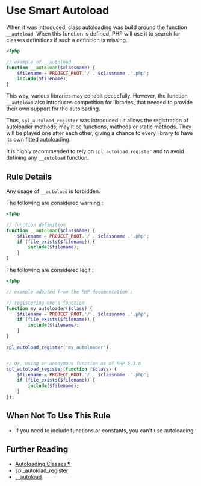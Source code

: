 <!-- PHP Manual -->
# Use Smart Autoload

When it was introduced, class autoloading was build around the function `__autoload`. When this function is defined, PHP will use it to search for classes definitions if such a definition is missing. 

```php
<?php

// example of __autoload
function __autoload($classname) {
    $filename = PROJECT_ROOT.'/'. $classname .'.php';
    include($filename);
}

```
This way, various libraries may cohabit peacefully. However, the function `__autoload` also introduces competition for libraries, that needed to provide their own support for the autoloading. 

Thus, `spl_autoload_register` was introduced : it allows the registration of autoloader methods, may it be functions, methods or static methods. They will be played one after each other, giving a chance to every library to have its own fitted autoloading. 

It is highly recommended to rely on `spl_autoload_register` and to avoid defining any `__autoload` function. 

## Rule Details

Any usage of `__autoload`  is forbidden. 

The following are considered warning : 
```php
<?php

// function definition
function __autoload($classname) {
    $filename = PROJECT_ROOT.'/'. $classname .'.php';
    if (file_exists($filename)) {
	    include($filename);
	}
}

```

The following are considered legit : 

```php
<?php

// example adapted from the PHP documentation : 

// registering one's function
function my_autoloader($class) {
    $filename = PROJECT_ROOT.'/'. $classname .'.php';
    if (file_exists($filename)) {
	    include($filename);
	}
}

spl_autoload_register('my_autoloader');


// Or, using an anonymous function as of PHP 5.3.0
spl_autoload_register(function ($class) {
    $filename = PROJECT_ROOT.'/'. $classname .'.php';
    if (file_exists($filename)) {
	    include($filename);
	}
});

```


## When Not To Use This Rule

* If you need to include functions or constants, you can't use autoloading. 

## Further Reading
* [Autoloading Classes ¶](http://php.net/manual/en/language.oop5.autoload.php)
* [spl\_autoload\_register](http://php.net/manual/en/function.spl-autoload-register.php)
* [\_\_autoload](http://php.net/manual/en/function.autoload.php)
